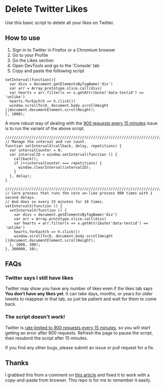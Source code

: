 # Delete Twitter Likes

Use this basic script to delete all your likes on Twitter.

## How to use

1. Sign in to Twitter in Firefox or a Chromium browser
2. Go to your Profile
3. Go the Likes section
4. Open DevTools and go to the 'Console' tab
5. Copy and paste the following script

```
setInterval(function(){
  var divs = document.getElementsByTagName('div')
  var arr = Array.prototype.slice.call(divs)
  var hearts = arr.filter(x => x.getAttribute('data-testid') == 'unlike')
  hearts.forEach(h => h.click())
  window.scrollTo(0, document.body.scrollHeight ||document.documentElement.scrollHeight);
}, 1000);
```

A more robust way of dealing with the [900 requests every 15 minutes](https://developer.twitter.com/en/docs/twitter-api/rate-limits) issue is to run the variant of the above script.

```
////////////////////////////////////////////////////////////////////////////////
// Manage the interval and run count.
function setIntervalX(callback, delay, repetitions) {
  var intervalCounter = 0;
  var intervalID = window.setInterval(function () {
    callback();
    if (++intervalCounter === repetitions) {
      window.clearInterval(intervalID);
    }
  }, delay);
}

////////////////////////////////////////////////////////////////////////////////
// Core process that runs the core un-like process 900 times with 1 second delays.
// And does so every 15 minutes for 10 times.
setIntervalX(function () {
  setIntervalX(function () {
    var divs = document.getElementsByTagName('div')
    var arr = Array.prototype.slice.call(divs)
    var hearts = arr.filter(x => x.getAttribute('data-testid') == 'unlike')
    hearts.forEach(h => h.click())
    window.scrollTo(0, document.body.scrollHeight ||document.documentElement.scrollHeight);
  }, 1000, 300);
}, 300000, 10);
```

## FAQs

### Twitter says I still have likes

Twitter may show you have any number of likes even if the likes tab says **You don’t have any likes yet**. It can take days, months, or years for older tweets to reappear in that tab, so just be patient and wait for them to come back.

### The script doesn't work!

Twitter is [rate limited to 900 requests every 15 minutes](https://developer.twitter.com/en/docs/twitter-api/rate-limits), so you will start getting an error after 900 requests. Refresh the page to pause the script, then resubmit the script after 15 minutes.

If you find any other bugs, please submit an issue or pull request for a fix.

## Thanks

I grabbed this from a comment on [this article](https://www.techjunkie.com/delete-all-twitter-likes/#comment-47485) and fixed it to work with a copy-and-paste from browser. This repo is for me to remember it easily.
